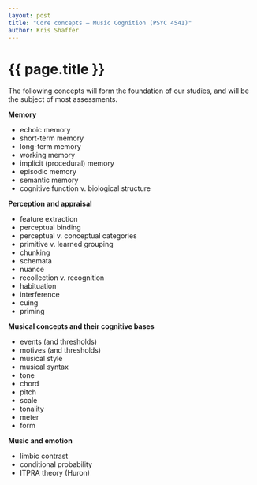 ```yaml
---
layout: post
title: "Core concepts — Music Cognition (PSYC 4541)"
author: Kris Shaffer
---
```


# {{ page.title }}

The following concepts will form the foundation of our studies, and will be the subject of most assessments. 

**Memory**

- echoic memory  
- short-term memory  
- long-term memory  
- working memory  
- implicit (procedural) memory  
- episodic memory  
- semantic memory  
- cognitive function v. biological structure  

**Perception and appraisal**

- feature extraction  
- perceptual binding  
- perceptual v. conceptual categories  
- primitive v. learned grouping  
- chunking  
- schemata  
- nuance  
- recollection v. recognition  
- habituation  
- interference  
- cuing  
- priming  

**Musical concepts and their cognitive bases**

- events (and thresholds)  
- motives (and thresholds)  
- musical style  
- musical syntax  
- tone  
- chord  
- pitch  
- scale  
- tonality  
- meter  
- form  

**Music and emotion**

- limbic contrast  
- conditional probability  
- ITPRA theory (Huron)  
